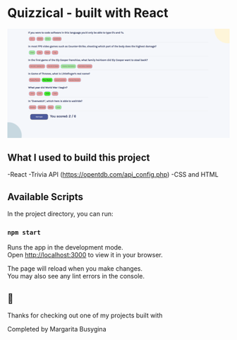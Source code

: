 # Quizzical - built with React

![Design preview](./src/quizzical-screen.PNG)

## What I used to build this project

-React
-Trivia API (https://opentdb.com/api_config.php)
-CSS and HTML

## Available Scripts

In the project directory, you can run:

### `npm start`

Runs the app in the development mode.\
Open [http://localhost:3000](http://localhost:3000) to view it in your browser.

The page will reload when you make changes.\
You may also see any lint errors in the console.

##  👋

Thanks for checking out one of my projects built with

Completed by Margarita Busygina
